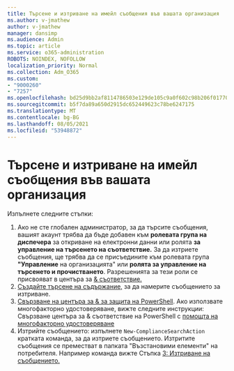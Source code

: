 ```yaml
---
title: Търсене и изтриване на имейл съобщения във вашата организация
ms.author: v-jmathew
author: v-jmathew
manager: dansimp
ms.audience: Admin
ms.topic: article
ms.service: o365-administration
ROBOTS: NOINDEX, NOFOLLOW
localization_priority: Normal
ms.collection: Adm_O365
ms.custom:
- "9000260"
- "7257"
ms.openlocfilehash: bd25d9bb2af8114786503e129de105c9a0f602c98b206f01770605d1957e3a1b
ms.sourcegitcommit: b5f7da89a650d2915dc652449623c78be6247175
ms.translationtype: MT
ms.contentlocale: bg-BG
ms.lasthandoff: 08/05/2021
ms.locfileid: "53948872"
---
```

# <a name="search-for-and-delete-email-messages-in-your-organization"></a>Търсене и изтриване на имейл съобщения във вашата организация

Изпълнете следните стъпки:

1. Ако не сте глобален администратор, за да търсите съобщения, вашият акаунт трябва да бъде добавен към **ролевата група на диспечера** за откриване на електронни данни или ролята **за управление на търсенето на съответствие.** За да изтриете съобщения, ще трябва да се присъедините към ролевата група **"Управление** на организацията" или **ролята за управление на търсенето и прочистването**. Разрешенията за тези роли се присвояват в центъра за [& съответствие.](https://protection.office.com)
2. [Създайте търсене на съдържание,](https://docs.microsoft.com/office365/securitycompliance/content-search) за да намерите съобщението за изтриване.
3. [Свързване на центъра за & за защита на PowerShell](https://docs.microsoft.com/powershell/exchange/office-365-scc/connect-to-scc-powershell/connect-to-scc-powershell). Ако използвате многофакторно удостоверяване, вижте следните инструкции: Свързване центъра за & съответствие на PowerShell с [помощта на многофакторно удостоверяване](https://docs.microsoft.com/powershell/exchange/office-365-scc/connect-to-scc-powershell/mfa-connect-to-scc-powershell)
4. Изтрийте съобщението: изпълнете `New-ComplianceSearchAction` кратката команда, за да изтриете съобщението. Изтритите съобщения се преместват в папката "Възстановими елементи" на потребителя. Например команда вижте Стъпка [3: Изтриване на съобщението.](https://docs.microsoft.com/office365/securitycompliance/search-for-and-delete-messages-in-your-organization)
